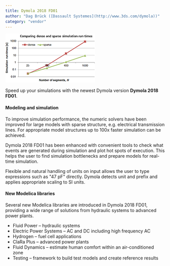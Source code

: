 ```yaml
---
title: Dymola 2018 FD01
author: "Dag Brück ([Dassault Systemes](http://www.3ds.com/dymola))"
category: "vendor"
---
```


![](Dymola2018FD01-sparse-solver-small.png)

Speed up your simulations with the newest Dymola version **Dymola 2018 FD01**.

#### Modeling and simulation

To improve simulation performance, the numeric solvers have been improved for large models
with sparse structure, e.g. electrical transmission lines. For appropriate model structures
up to 100x faster simulation can be achieved.

Dymola 2018 FD01 has been enhanced with convenient tools to check what events are generated
during simulation and plot hot spots of execution. This helps the user to find simulation
bottlenecks and prepare models for real-time simulation.

Flexible and natural handling of units on input allows the user to type expressions such as
"47 pF" directly. Dymola detects unit and prefix and applies appropriate scaling to SI units.

#### New Modelica libraries

Several new Modelica libraries are introduced in Dymola 2018 FD01, providing a wide range
of solutions from hydraulic systems to advanced power plants.
- Fluid Power – hydraulic systems
- Electric Power Systems – AC and DC including high frequency AC 
- Hydrogen – fuel cell applications
- ClaRa Plus – advanced power plants
- Fluid Dynamics – estimate human comfort within an air-conditioned zone
- Testing – framework to build test models and create reference results
